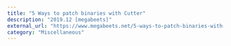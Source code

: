 ```yaml
---
title: "5 Ways to patch binaries with Cutter"
description: "2019.12 [megabeets]"
external_url: "https://www.megabeets.net/5-ways-to-patch-binaries-with-cutter/"
category: "Miscellaneous"
---
```

